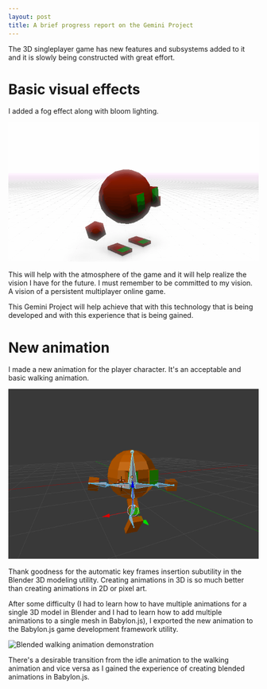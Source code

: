 ```yaml
---
layout: post
title: A brief progress report on the Gemini Project
---
```


The 3D singleplayer game has new features and subsystems added to it and it is slowly being constructed with great effort.

# Basic visual effects

I added a fog effect along with bloom lighting.

![Fog and bloom demonstration](/assets/images/fog_bloom_2.gif "Fog and bloom demonstration")

This will help with the atmosphere of the game and it will help realize the vision I have for the future. I must remember to be committed to my vision. A vision of a persistent multiplayer online game.

This Gemini Project will help achieve that with this technology that is being developed and with this experience that is being gained.

# New animation

I made a new animation for the player character. It's an acceptable and basic walking animation.

![3D walking animation in Blender](/assets/images/walking_animation.gif "Creating a 3D walking animation in Blender")

Thank goodness for the automatic key frames insertion subutility in the Blender 3D modeling utility. Creating animations in 3D is so much better than creating animations in 2D or pixel art.

After some difficulty (I had to learn how to have multiple animations for a single 3D model in Blender and I had to learn how to add multiple animations to a single mesh in Babylon.js), I exported the new animation to the Babylon.js game development framework utility.

![Blended walking animation demonstration](/assets/images/blended_animation.gif "Walking animation with blending between idle and walking animations")

There's a desirable transition from the idle animation to the walking animation and vice versa as I gained the experience of creating blended animations in Babylon.js.
